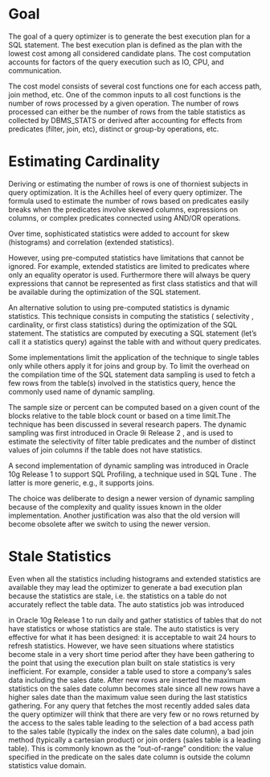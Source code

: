 # Goal

The goal of a query optimizer is to generate the best execution plan for a SQL statement. The best execution plan is defined as the plan with the lowest cost among all considered candidate
plans. The cost computation accounts for factors of the query execution such as IO, CPU, and communication. 

The cost model consists of several cost functions one for each access path, join method, etc. 
One of the common inputs to all cost functions is the number of rows processed by a given operation. 
The number of rows processed can either be the number of rows from the table statistics as collected by DBMS_STATS or 
derived after accounting for effects from predicates (filter, join, etc), distinct or group-by operations, etc.

# Estimating Cardinality

Deriving or estimating the number of rows is one of thorniest subjects in query optimization. It is the Achilles heel of every query optimizer. The formula used to estimate the number of rows based on predicates easily breaks when the predicates involve skewed columns, expressions on columns, or complex predicates connected using AND/OR operations. 

Over time, sophisticated statistics were added to account for skew (histograms) and correlation (extended statistics). 

However, using pre-computed statistics have limitations that cannot be ignored. For example, extended statistics are limited to predicates where only an equality operator is used. Furthermore there will always be query expressions that cannot be represented
as first class statistics and that will be available during the optimization of the SQL statement.


An alternative solution to using pre-computed statistics is dynamic statistics. This technique consists in computing the statistics ( selectivity , cardinality, or first class statistics) during the optimization of the SQL statement. The statistics are computed by executing a SQL statement (let’s call it a statistics query) against the table with and without query predicates. 

Some implementations limit the application of the technique to single tables only while others apply it for joins and group by. To limit the overhead on the compilation time of the SQL statement data sampling is used to fetch a few rows from the table(s) involved in the statistics query, hence the commonly used name of dynamic sampling. 

The sample size or percent can be computed based on a given count of the blocks relative to the table block count or based on a time limit.The technique has been discussed in several research papers. The dynamic sampling was first introduced in Oracle 9i Release 2 , and is used to estimate the selectivity of filter table predicates and the number of distinct values of join columns if the table does not have statistics. 

A second implementation of dynamic sampling was introduced in Oracle 10g Release 1 to support SQL Profiling, a technique used in SQL Tune . The latter is more generic, e.g., it supports joins. 

The choice was deliberate to design a newer version of dynamic sampling because of the complexity and quality issues known in the older implementation. Another justification was also that the old version will become obsolete after we switch to using the newer version.


# Stale Statistics

Even when all the statistics including histograms and extended statistics are available they may lead the optimizer to generate a bad execution plan because the statistics are stale, i.e. the statistics on a table do not accurately reflect the table data. The auto statistics job was introduced

in Oracle 10g Release 1  to run daily and gather statistics of tables that do not have statistics or whose statistics are stale. The auto statistics is very effective for what it has been designed: it is acceptable to wait 24 hours to refresh statistics. However, we have seen situations where statistics become stale in a very short time period after they have been gathering to the point that using the execution plan built on stale statistics is very inefficient. For example, consider a table used to store a company’s sales data including the sales date. After new rows are inserted the maximum statistics on the sales date column becomes stale since all new rows have a higher sales date than the maximum value seen during the last statistics gathering. For any query that fetches the most recently added sales data the query optimizer will think that there are very few or no rows returned by the access to the sales table leading to the selection of a bad access path to the sales table (typically the index on the sales date column), a bad join method (typically a cartesian product) or join orders (sales table is a leading table). This is commonly known as the “out-of-range” condition: the value specified in the predicate on the sales date column is outside the column statistics value domain.
